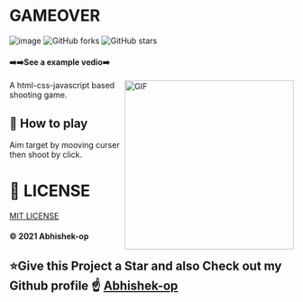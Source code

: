 # GAMEOVER
![image](https://img.shields.io/static/v1?logoColor=black&style=plastic&logo=Awesome-Lists&label=🗿&message=awesome&color=ff69b4)
![GitHub forks](https://img.shields.io/github/forks/Abhishek-op/GAMEOVER.svg?style=flat&label=Fork&maxAge=43200)
![GitHub stars](https://img.shields.io/github/stars/Abhishek-op/GAMEOVER.svg?style=flat&label=Star&maxAge=43200)

#### ➡️➡️See a example vedio➡️
[<img align="right" alt="GIF" src="https://img.youtube.com/vi/9OGGtRefDOg/1.jpg" width="300px" />](https://www.youtube.com/watch?v=9OGGtRefDOg)
A html-css-javascript based shooting game.

## 📌 How to play
Aim target by mooving curser then shoot by click.

# 📃 LICENSE
[MIT LICENSE](https://github.com/Abhishek-op/GAMEOVER/blob/main/LICENSE)
#### © 2021 Abhishek-op

## ⭐Give this Project a Star and also Check out my Github profile ☝️ [Abhishek-op](https://github.com/Abhishek-op)
